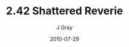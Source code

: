 ---
title: '2.42 Shattered Reverie'
alt: 'Mysteries of the Arcana'
date: '2010-07-29'
author: 'J Gray'
artist: 'Keira'
chapter: '2 All the Way Down'
filler: false
---